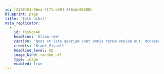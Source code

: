```yaml
---
id: f2320451-06ea-4f71-a394-4f8cbe06508d
blueprint: page
title: 'Iste nihil'
main_replicator:
  -
    id: tKy9gYAk
    headline: 'Ullam rem'
    caption: 'Quos et iste aperiam sunt omnis rerum veniam aut. Occaecati perspiciatis fugiat et expedita molestiae sed dicta.'
    credits: 'Krænk Visuell'
    headline_level: h2
    image_kind: random_url
    type: image
    enabled: true
---
```

